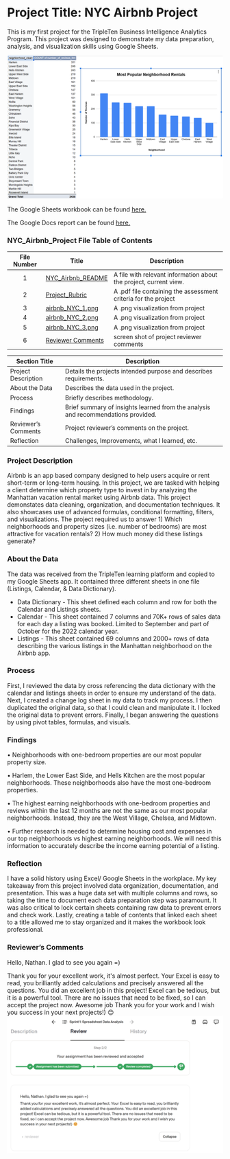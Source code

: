 ﻿# Project Title: NYC Airbnb Project

This is my first project for the TripleTen Business Intelligence Analytics Program. This project was designed to demonstrate my data preparation, analysis, and visualization skills using Google Sheets. 

[<img src="https://github.com/nbrown5071/Data_projects_TripleTen/blob/main/Advanced_Spreadsheet/airbnb_NYC_3.png" alt="airbnb_NYC_3">](https://github.com/nbrown5071/Data_projects_TripleTen/blob/main/Advanced_Spreadsheet/airbnb_NYC_3.png)

The Google Sheets workbook can be found <a href='https://docs.google.com/spreadsheets/d/1fC8PR8QrBSSON52mFwTbQOD3YYsWF1wl_P9Ay5MvLUI/edit?gid=1885122433#gid=1885122433'><u>here</u>.</a>

The Google Docs report can be found <a href='https://docs.google.com/document/d/17tWkreXhBYDy8G4xCUnBEOIpyCluT_DTSrCxf2oEgiE/edit?tab=t.0'><u>here</u>.</a>

### NYC_Airbnb_Project File Table of Contents
| File Number | Title | Description |
| :-----------: | ----------- |----------- |
| 1 | [NYC_Airbnb_README](https://github.com/nbrown5071/Data_projects_TripleTen/blob/main/Advanced_Spreadsheet/NYC_Airbnb_README.md) | A file with relevant information about the project, current view. | 
| 2 | [Project_Rubric](https://github.com/nbrown5071/Data_projects_TripleTen/blob/main/Advanced_Spreadsheet/Project_Rubric.pdf) | A .pdf file containing the assessment criteria for the project |
| 3 | [airbnb_NYC_1.png](https://github.com/nbrown5071/Data_projects_TripleTen/blob/main/Advanced_Spreadsheet/airbnb_NYC_1.png) | A .png visualization from project | 
| 4 | [airbnb_NYC_2.png](https://github.com/nbrown5071/Data_projects_TripleTen/blob/main/Advanced_Spreadsheet/airbnb_NYC_2.png) | A .png visualization from project | 
| 5 | [airbnb_NYC_3.png](https://github.com/nbrown5071/Data_projects_TripleTen/blob/main/Advanced_Spreadsheet/airbnb_NYC_3.png) | A .png visualization from project | 
| 6 | [Reviewer Comments](https://github.com/nbrown5071/Data_projects_TripleTen/blob/main/Advanced_Spreadsheet/reviewer_comments.png) | screen shot of project reviewer comments | 


| Section Title | Description |
| ----------- |----------- |
| Project Description | Details the projects intended purpose and describes requirements. |
| About the Data | Describes the data used in the project. |
| Process | Briefly describes methodology. |
| Findings | Brief summary of insights learned from the analysis and recommendations provided. |
| Reviewer’s Comments | Project reviewer’s comments on the project. |
| Reflection | Challenges, Improvements, what I learned, etc. | 

### Project Description 
Airbnb is an app based company designed to help users acquire or rent short-term or long-term housing. In this project, we are tasked with helping a client determine which property type to invest in by analyzing the Manhattan vacation rental market using Airbnb data. This project demonstates data cleaning, organization, and documentation techniques. It also showcases use of advanced formulas, conditional formatting, filters, and visualizations. The project required us to answer 1) Which neighborhoods and property sizes (i.e. number of bedrooms) are most attractive for vacation rentals? 2) How much money did these listings generate?

### About the Data
The data was received from the TripleTen learning platform and copied to my Google Sheets app. It contained three different sheets in one file (Listings, Calendar, & Data Dictionary).
- Data Dictionary - This sheet defined each column and row for both the Calendar and Listings sheets. 
- Calendar - This sheet contained 7 columns and 70K+ rows of sales data for each day a listing was booked. Limited to September and part of October for the 2022 calendar year. 
- Listings - This sheet contained 69 columns and 2000+ rows of data describing the various listings in the Manhattan neighborhood on the Airbnb app.

### Process
First, I reviewed the data by cross referencing the data dictionary with the calendar and listings sheets in order to ensure my understand of the data. Next, I created a change log sheet in my data to track my process. I then duplicated the original data, so that I could clean and manipulate it. I locked the original data to prevent errors. Finally, I began answering the questions by using pivot tables, formulas, and visuals. 

### Findings
•	Neighborhoods with one-bedroom properties are our most popular property size. 

•	Harlem, the Lower East Side, and Hells Kitchen are the most popular neighborhoods. These neighborhoods also have the most one-bedroom properties. 

•	The highest earning neighborhoods with one-bedroom properties and reviews within the last 12 months are not the same as our most popular neighborhoods. Instead, they are the West Village, Chelsea, and Midtown.

•	Further research is needed to determine housing cost and expenses in our top neighborhoods vs highest earning neighborhoods. We will need this information to accurately describe the income earning potential of a listing.


### Reflection
I have a solid history using Excel/ Google Sheets in the workplace. My key takeaway from this project involved data organization, documentation, and presentation. This was a huge data set with multiple columns and rows, so taking the time to document each data preparation step was paramount. It was also critical to lock certain sheets containing raw data to prevent errors and check work. Lastly, creating a table of contents that linked each sheet to a title allowed me to stay organized and it makes the workbook look professional. 

### Reviewer’s Comments
Hello, Nathan. I glad to see you again =)

Тhank you for your excellent work, it's almost perfect. Your Excel is easy to read, you brilliantly added calculations and precisely answered all the questions. You did an excellent job in this project! Excel can be tedious, but it is a powerful tool. There are no issues that need to be fixed, so I can accept the project now. Awesome job Thank you for your work and I wish you success in your next projects!) 😊
[<img src="https://github.com/nbrown5071/Data_projects_TripleTen/blob/main/Advanced_Spreadsheet/reviewer_comments.png">](https://github.com/nbrown5071/Data_projects_TripleTen/blob/main/Advanced_Spreadsheet/reviewer_comments.png)
